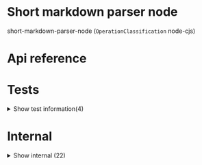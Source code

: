 # Short markdown parser node

short-markdown-parser-node (`OperationClassification` node-cjs)



# Api reference

# Tests

<details><summary>Show test information(4)</summary>
    
  # fetchVoicesTest()




| Input      |    |    |
| ---------- | -- | -- |
| - | | |
| **Output** |    |    |



## generateAugmentedShortMarkdownTest()

| Input      |    |    |
| ---------- | -- | -- |
| - | | |
| **Output** |    |    |



## 📄 fetchVoicesTest (exported const)

## 📄 generateAugmentedShortMarkdownTest (unexported const)

  </details>

# Internal

<details><summary>Show internal (22)</summary>
    
  # augmentShortMarkdown()




| Input      |    |    |
| ---------- | -- | -- |
| shortMarkdown | `ShortMarkdown` |  |,| projectRelativeFilePath | string |  |
| **Output** |    |    |



## fetchVoicesTest()

| Input      |    |    |
| ---------- | -- | -- |
| - | | |
| **Output** |    |    |



## fetchVoices()

| Input      |    |    |
| ---------- | -- | -- |
| dialogue | `DialogueSentence`[] |  |
| **Output** |    |    |



## generateAugmentedShortMarkdown()

The first step is to ensure that this would actually work. It needs to generate the MP3s and refer to them correctly in the file.


| Input      |    |    |
| ---------- | -- | -- |
| projectRelativeMarkdownFilePath | string |  |
| **Output** |    |    |



## getOrGenerateShortMarkdown()

| Input      |    |    |
| ---------- | -- | -- |
| projectRelativeMarkdownFilePath | string |  |
| **Output** |    |    |



## parseDialogue()

| Input      |    |    |
| ---------- | -- | -- |
| textMarkdown | string |  |
| **Output** | { voice?: string, <br />sentence: string, <br /> }[]   |    |



## uberduckGetPath()

| Input      |    |    |
| ---------- | -- | -- |
| uuid | string |  |
| **Output** | string   |    |



## uberduckSpeak()

| Input      |    |    |
| ---------- | -- | -- |
| uberduckVoice | string |  |,| text | string |  |
| **Output** | string   |    |



## voiceCloneDialogue()

| Input      |    |    |
| ---------- | -- | -- |
| textContent | string |  |
| **Output** |    |    |



## 🔹 DialogueSentence

Properties: 

 | Name | Type | Description |
|---|---|---|
| remotePath (optional) | string |  |
| uuid (optional) | string |  |
| voice (optional) | string |  |
| sentence  | string |  |



## 📄 augmentShortMarkdown (exported const)

## 📄 fetchVoicesTest (exported const)

## 📄 fetchVoices (exported const)

## 📄 generateAugmentedShortMarkdown (exported const)

The first step is to ensure that this would actually work. It needs to generate the MP3s and refer to them correctly in the file.


## 📄 getOrGenerateShortMarkdown (exported const)

## 📄 MINIMUM_DURATION_MS (exported const)

## 📄 parseDialogue (exported const)

## 📄 uberduckApiKey (exported const)

## 📄 uberduckGetPath (exported const)

## 📄 uberduckSecret (exported const)

## 📄 uberduckSpeak (exported const)

## 📄 voiceCloneDialogue (exported const)

  </details>

